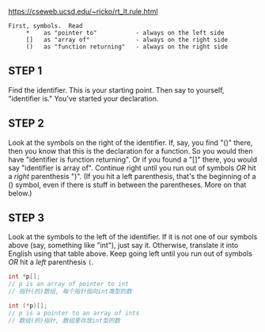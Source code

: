 https://cseweb.ucsd.edu/~ricko/rt_lt.rule.html


```
First, symbols.  Read
     *    as "pointer to"           - always on the left side
     []   as "array of"             - always on the right side
     ()   as "function returning"   - always on the right side
```

STEP 1
------
Find the identifier.  This is your starting point.  Then say to yourself,
"identifier is."  You've started your declaration.


STEP 2
------
Look at the symbols on the right of the identifier.  If, say, you find "()"
there, then you know that this is the declaration for a function.  So you
would then have "identifier is function returning".  Or if you found a
"[]" there, you would say "identifier is array of".  Continue right until
you run out of symbols *OR* hit a *right* parenthesis ")".  (If you hit a
left parenthesis, that's the beginning of a () symbol, even if there
is stuff in between the parentheses.  More on that below.)


STEP 3
------
Look at the symbols to the left of the identifier.  If it is not one of our
symbols above (say, something like "int"), just say it.  Otherwise, translate
it into English using that table above.  Keep going left until you run out of
symbols *OR* hit a *left* parenthesis `(`.


```c
int *p[];
// p is an array of pointer to int
// 指针(的)数组, 每个指针指向int类型的数

int (*p)[];
// p is a pointer to an array of ints
// 数组(的)指针, 数组里存放int型的数

```

